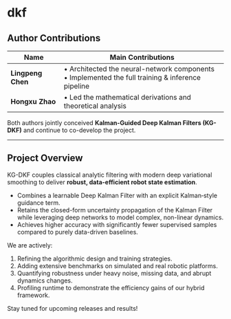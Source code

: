 # dkf

## Author Contributions

| Name | Main Contributions |
|------|--------------------|
| **Lingpeng Chen** | • Architected the neural-network components<br>• Implemented the full training & inference pipeline |
| **Hongxu Zhao**   | • Led the mathematical derivations and theoretical analysis |

Both authors jointly conceived **Kalman-Guided Deep Kalman Filters (KG-DKF)** and continue to co-develop the project.

---

## Project Overview

KG-DKF couples classical analytic filtering with modern deep variational smoothing to deliver **robust, data-efficient robot state estimation**.

* Combines a learnable Deep Kalman Filter with an explicit Kalman‐style guidance term.  
* Retains the closed-form uncertainty propagation of the Kalman Filter while leveraging deep networks to model complex, non-linear dynamics.  
* Achieves higher accuracy with significantly fewer supervised samples compared to purely data-driven baselines.

We are actively:

1. Refining the algorithmic design and training strategies.  
2. Adding extensive benchmarks on simulated and real robotic platforms.  
3. Quantifying robustness under heavy noise, missing data, and abrupt dynamics changes.  
4. Profiling runtime to demonstrate the efficiency gains of our hybrid framework.

Stay tuned for upcoming releases and results!